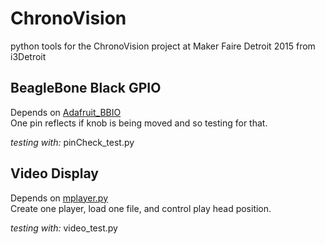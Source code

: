 # ChronoVision
python tools for the ChronoVision project at Maker Faire Detroit 2015 from i3Detroit

## BeagleBone Black GPIO
Depends on [Adafruit_BBIO](https://github.com/adafruit/Adafruit_Python_GPIO)  
One pin reflects if knob is being moved and so testing for that.  

_testing with:_ pinCheck_test.py

## Video Display
Depends on [mplayer.py](https://github.com/baudm/mplayer.py)  
Create one player, load one file, and control play head position.

_testing with:_ video_test.py